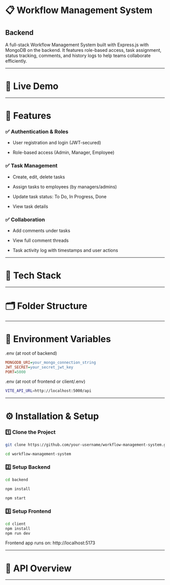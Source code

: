 # 📋 Workflow Management System
## Backend

A full-stack  Workflow Management System built with  Express.js with MongoDB on the backend. It features role-based access, task assignment, status tracking, comments, and history logs to help teams collaborate efficiently.

---

# 🚀 Live Demo

---
# 🧩 Features

### ✅ Authentication & Roles
- User registration and login (JWT-secured)

- Role-based access (Admin, Manager, Employee)

### ✅ Task Management

- Create, edit, delete tasks

- Assign tasks to employees (by managers/admins)

- Update task status: To Do, In Progress, Done

- View task details

### ✅ Collaboration

- Add comments under tasks

- View full comment threads

- Task activity log with timestamps and user actions

---
# 🧱 Tech Stack

---
# 🗂️ Folder Structure

---

# 🧾 Environment Variables

.env (at root of backend)

```ini
MONGODB_URI=your_mongo_connection_string
JWT_SECRET=your_secret_jwt_key
PORT=5000
```
.env (at root of frontend or client/.env)

```bash
VITE_API_URL=http://localhost:5000/api
```
---

# ⚙️ Installation & Setup

### 1️⃣ Clone the Project
```bash
git clone https://github.com/your-username/workflow-management-system.git

cd workflow-management-system
```
### 2️⃣ Setup Backend
```bash
cd backend

npm install

npm start
```
### 3️⃣ Setup Frontend
```bash
cd client
npm install
npm run dev
```
Frontend app runs on: http://localhost:5173

---
# 📡 API Overview

---

